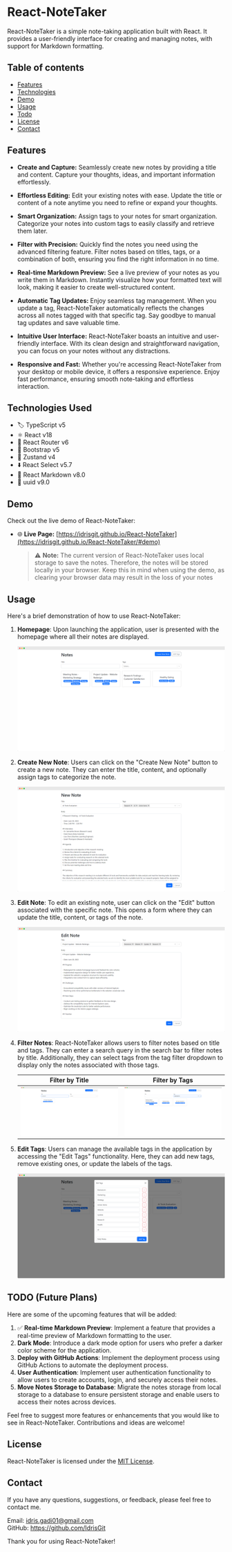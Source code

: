 # React-NoteTaker

React-NoteTaker is a simple note-taking application built with React. It provides a user-friendly interface for creating and managing notes, with support for Markdown formatting.

## Table of contents

- [Features](#features)
- [Technologies](#technologies-used)
- [Demo](#demo)
- [Usage](#usage)
- [Todo](#todo-future-plans)
- [License](#license)
- [Contact](#contact)

## Features

- **Create and Capture:** Seamlessly create new notes by providing a title and content. Capture your thoughts, ideas, and important information effortlessly.

- **Effortless Editing:** Edit your existing notes with ease. Update the title or content of a note anytime you need to refine or expand your thoughts.

- **Smart Organization:** Assign tags to your notes for smart organization. Categorize your notes into custom tags to easily classify and retrieve them later.

- **Filter with Precision:** Quickly find the notes you need using the advanced filtering feature. Filter notes based on titles, tags, or a combination of both, ensuring you find the right information in no time.

- **Real-time Markdown Preview:** See a live preview of your notes as you write them in Markdown. Instantly visualize how your formatted text will look, making it easier to create well-structured content.

- **Automatic Tag Updates:** Enjoy seamless tag management. When you update a tag, React-NoteTaker automatically reflects the changes across all notes tagged with that specific tag. Say goodbye to manual tag updates and save valuable time.

- **Intuitive User Interface:** React-NoteTaker boasts an intuitive and user-friendly interface. With its clean design and straightforward navigation, you can focus on your notes without any distractions.

- **Responsive and Fast:** Whether you're accessing React-NoteTaker from your desktop or mobile device, it offers a responsive experience. Enjoy fast performance, ensuring smooth note-taking and effortless interaction.

## Technologies Used

- :label: TypeScript v5
- :atom_symbol: React v18
- :link: React Router v6
- :art: Bootstrap v5
- :bear: Zustand v4
- :arrow_down: React Select v5.7
- :pencil: React Markdown v8.0
- :key: uuid v9.0

## Demo

Check out the live demo of React-NoteTaker:

- :globe_with_meridians: **Live Page:** [https://idrisgit.github.io/React-NoteTaker](https://idrisgit.github.io/React-NoteTaker/#demo)

  > :warning: **Note:** The current version of React-NoteTaker uses local storage to save the notes. Therefore, the notes will be stored locally in your browser. Keep this in mind when using the demo, as clearing your browser data may result in the loss of your notes

## Usage

Here's a brief demonstration of how to use React-NoteTaker:

1. **Homepage**: Upon launching the application, user is presented with the homepage where all their notes are displayed.

   ![Homepage](./readme_assests/home-page.png)

2. **Create New Note**: Users can click on the "Create New Note" button to create a new note. They can enter the title, content, and optionally assign tags to categorize the note.

   ![Create New Note](./readme_assests/new-note-page.png)

3. **Edit Note**: To edit an existing note, user can click on the "Edit" button associated with the specific note. This opens a form where they can update the title, content, or tags of the note.

   ![Edit Note](./readme_assests/edit-note.png)

4. **Filter Notes**: React-NoteTaker allows users to filter notes based on title and tags. They can enter a search query in the search bar to filter notes by title. Additionally, they can select tags from the tag filter dropdown to display only the notes associated with those tags.

   |                   Filter by Title                   |                    Filter by Tags                     |
   | :-------------------------------------------------: | :---------------------------------------------------: |
   | ![Filter by Title](./readme_assests/search-tab.png) | ![Filter by Tags](./readme_assests/filterby-tags.png) |

5. **Edit Tags**: Users can manage the available tags in the application by accessing the "Edit Tags" functionality. Here, they can add new tags, remove existing ones, or update the labels of the tags.

   ![Edit Tags](./readme_assests/edit-tags.png)

## TODO (Future Plans)

Here are some of the upcoming features that will be added:

1. :white_check_mark: **Real-time Markdown Preview**: Implement a feature that provides a real-time preview of Markdown formatting to the user.
2. **Dark Mode**: Introduce a dark mode option for users who prefer a darker color scheme for the application.
3. **Deploy with GitHub Actions**: Implement the deployment process using GitHub Actions to automate the deployment process.
4. **User Authentication**: Implement user authentication functionality to allow users to create accounts, login, and securely access their notes.
5. **Move Notes Storage to Database**: Migrate the notes storage from local storage to a database to ensure persistent storage and enable users to access their notes across devices.

Feel free to suggest more features or enhancements that you would like to see in React-NoteTaker. Contributions and ideas are welcome!

## License

React-NoteTaker is licensed under the [MIT License](LICENSE.md).

## Contact

If you have any questions, suggestions, or feedback, please feel free to contact me.

Email: idris.gadi01@gmail.com  
GitHub: https://github.com/IdrisGit

Thank you for using React-NoteTaker!
